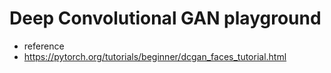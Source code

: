 # Deep Convolutional GAN playground
- reference
- https://pytorch.org/tutorials/beginner/dcgan_faces_tutorial.html